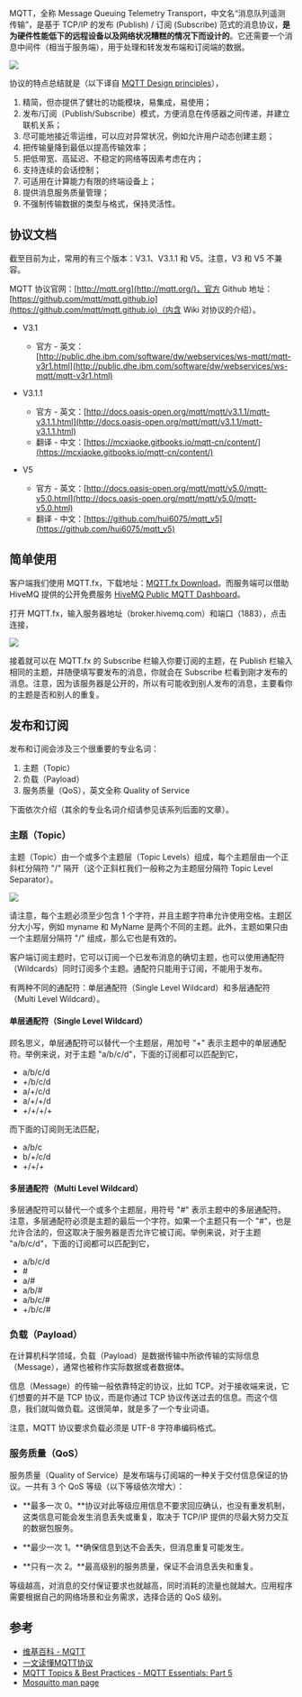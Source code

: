 MQTT，全称 Message Queuing Telemetry Transport，中文名“消息队列遥测传输”，是基于 TCP/IP 的发布 (Publish) / 订阅 (Subscribe) 范式的消息协议，**是为硬件性能低下的远程设备以及网络状况糟糕的情况下而设计的**。它还需要一个消息中间件（相当于服务端），用于处理和转发发布端和订阅端的数据。

![](https://resource.ethsonliu.com/image/20200424_01.png)

协议的特点总结就是（以下译自 [MQTT Design principles](https://github.com/mqtt/mqtt.github.io/wiki/Design-Principles)），

1. 精简，但亦提供了健壮的功能模块，易集成，易使用；
2. 发布/订阅（Publish/Subscribe）模式，方便消息在传感器之间传递，并建立联机关系；
3. 尽可能地接近零运维，可以应对异常状况，例如允许用户动态创建主题；
4. 把传输量降到最低以提高传输效率；
5. 把低带宽、高延迟、不稳定的网络等因素考虑在内；
6. 支持连续的会话控制；
7. 可适用在计算能力有限的终端设备上；
8. 提供消息服务质量管理；
9. 不强制传输数据的类型与格式，保持灵活性。

## 协议文档

截至目前为止，常用的有三个版本：V3.1、V3.1.1 和 V5。注意，V3 和 V5 不兼容。

MQTT 协议官网：[http://mqtt.org](http://mqtt.org/)，官方 Github 地址：[https://github.com/mqtt/mqtt.github.io](https://github.com/mqtt/mqtt.github.io)（内含 Wiki 对协议的介绍）。

- V3.1
  - 官方 - 英文：[http://public.dhe.ibm.com/software/dw/webservices/ws-mqtt/mqtt-v3r1.html](http://public.dhe.ibm.com/software/dw/webservices/ws-mqtt/mqtt-v3r1.html)

- V3.1.1
  - 官方 - 英文：[http://docs.oasis-open.org/mqtt/mqtt/v3.1.1/mqtt-v3.1.1.html](http://docs.oasis-open.org/mqtt/mqtt/v3.1.1/mqtt-v3.1.1.html)
  - 翻译 - 中文：[https://mcxiaoke.gitbooks.io/mqtt-cn/content/](https://mcxiaoke.gitbooks.io/mqtt-cn/content/)

- V5
  - 官方 - 英文：[http://docs.oasis-open.org/mqtt/mqtt/v5.0/mqtt-v5.0.html](http://docs.oasis-open.org/mqtt/mqtt/v5.0/mqtt-v5.0.html)
  - 翻译 - 中文：[https://github.com/hui6075/mqtt_v5](https://github.com/hui6075/mqtt_v5)

## 简单使用

客户端我们使用 MQTT.fx，下载地址：[MQTT.fx Download](https://mqttfx.jensd.de/index.php/download)。而服务端可以借助 HiveMQ 提供的公开免费服务 [HiveMQ Public MQTT Dashboard](http://www.mqtt-dashboard.com/)。

打开 MQTT.fx，输入服务器地址（broker.hivemq.com）和端口（1883），点击连接，

![](https://resource.ethsonliu.com/image/20200424_02.png)

接着就可以在 MQTT.fx 的 Subscribe 栏输入你要订阅的主题，在 Publish 栏输入相同的主题，并随便填写要发布的消息，你就会在 Subscribe 栏看到刚才发布的消息。注意，因为该服务器是公开的，所以有可能收到别人发布的消息，主要看你的主题是否和别人的重复。

## 发布和订阅

发布和订阅会涉及三个很重要的专业名词：

1. 主题（Topic）
2. 负载（Payload）
3. 服务质量（QoS），英文全称 Quality of Service

下面依次介绍（其余的专业名词介绍请参见该系列后面的文章）。

### 主题（Topic）

主题（Topic）由一个或多个主题层（Topic Levels）组成，每个主题层由一个正斜杠分隔符 "/" 隔开（这个正斜杠我们一般称之为主题层分隔符 Topic Level Separator）。

![](https://resource.ethsonliu.com/image/20200424_03.png)

请注意，每个主题必须至少包含 1 个字符，并且主题字符串允许使用空格。主题区分大小写，例如 myname 和 MyName 是两个不同的主题。此外，主题如果只由一个主题层分隔符 "/" 组成，那么它也是有效的。

客户端订阅主题时，它可以订阅一个已发布消息的确切主题，也可以使用通配符（Wildcards）同时订阅多个主题。通配符只能用于订阅，不能用于发布。

有两种不同的通配符：单层通配符（Single Level Wildcard）和多层通配符（Multi Level Wildcard）。

#### 单层通配符（Single Level Wildcard）

顾名思义，单层通配符可以替代一个主题层，用加号 "+" 表示主题中的单层通配符。举例来说，对于主题 "a/b/c/d"，下面的订阅都可以匹配到它，

- a/b/c/d
- +/b/c/d
- a/+/c/d
- a/+/+/d
- +/+/+/+

而下面的订阅则无法匹配，

- a/b/c
- b/+/c/d
- +/+/+

#### 多层通配符（Multi Level Wildcard）

多层通配符可以替代一个或多个主题层，用符号 "#" 表示主题中的多层通配符。注意，多层通配符必须是主题的最后一个字符。如果一个主题只有一个 "#"，也是允许合法的，但这取决于服务器是否允许它被订阅。举例来说，对于主题 "a/b/c/d"，下面的订阅都可以匹配到它，

- a/b/c/d
- \#
- a/#
- a/b/#
- a/b/c/#
- +/b/c/#

### 负载（Payload）

在计算机科学领域，负载（Payload）是数据传输中所欲传输的实际信息（Message），通常也被称作实际数据或者数据体。

信息（Message）的传输一般依靠特定的协议，比如 TCP。对于接收端来说，它们想要的并不是 TCP 协议，而是你通过 TCP 协议传送过去的信息。而这个信息，我们就叫做负载。这很简单，就是多了一个专业词语。

注意，MQTT 协议要求负载必须是 UTF-8 字符串编码格式。

### 服务质量（QoS）

服务质量（Quality of Service）是发布端与订阅端的一种关于交付信息保证的协议。一共有 3 个 QoS 等级（以下等级依次增大）：

- **最多一次 0。**协议对此等级应用信息不要求回应确认，也没有重发机制，这类信息可能会发生消息丢失或重复，取决于 TCP/IP 提供的尽最大努力交互的数据包服务。

- **最少一次 1。**确保信息到达不会丢失，但消息重复可能发生。

- **只有一次 2。**最高级别的服务质量，保证不会消息丢失和重复。

等级越高，对消息的交付保证要求也就越高，同时消耗的流量也就越大。应用程序需要根据自己的网络场景和业务需求，选择合适的 QoS 级别。

## 参考

- [维基百科 - MQTT](https://zh.wikipedia.org/wiki/MQTT)
- [一文读懂MQTT协议](https://www.jianshu.com/p/5c42cb0ed1e9)
- [MQTT Topics & Best Practices - MQTT Essentials: Part 5](https://www.hivemq.com/blog/mqtt-essentials-part-5-mqtt-topics-best-practices/)
- [Mosquitto man page](https://mosquitto.org/man/mosquitto-8.html)
